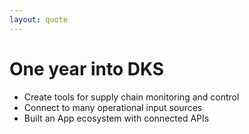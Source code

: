 ```yaml
---
layout: quote
---
```


# One year into DKS

- Create tools for supply chain monitoring and control
- Connect to many operational input sources 
- Built an App ecosystem with connected APIs 